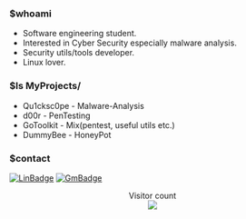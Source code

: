 ### $whoami
- Software engineering student.
- Interested in Cyber Security especially malware analysis.
- Security utils/tools developer.
- Linux lover.

### $ls MyProjects/
- Qu1cksc0pe - Malware-Analysis
- d00r - PenTesting
- GoToolkit - Mix(pentest, useful utils etc.)
- DummyBee - HoneyPot

### $contact
[![LinBadge](https://img.shields.io/badge/-M.Ali-blue?style=flat-square&logo=Linkedin&logoColor=white&link=https://www.linkedin.com/in/mehmetalikerimoglu/)](https://www.linkedin.com/in/mehmetalikerimoglu/)
[![GmBadge](https://img.shields.io/badge/-cyb3rmx0@gmail.com-c14438?style=flat-square&logo=Gmail&logoColor=white&link=mailto:cyb3rmx0@gmail.com)](mailto:cyb3rmx0@gmail.com)

<p align="center"> 
  Visitor count<br>
  <img src="https://profile-counter.glitch.me/CYB3RMX/count.svg" />
</p>
